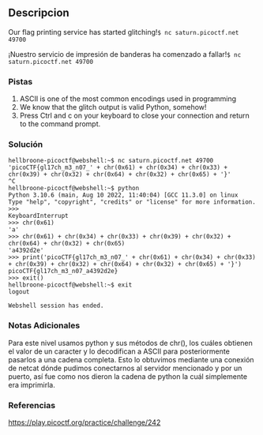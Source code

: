 ## Descripcion
Our flag printing service has started glitching!`$ nc saturn.picoctf.net 49700`

¡Nuestro servicio de impresión de banderas ha comenzado a fallar!`$ nc saturn.picoctf.net 49700`
### Pistas
1. ASCII is one of the most common encodings used in programming
2. We know that the glitch output is valid Python, somehow!
3. Press Ctrl and c on your keyboard to close your connection and return to the command prompt.
### Solución
```
hellbroone-picoctf@webshell:~$ nc saturn.picoctf.net 49700
'picoCTF{gl17ch_m3_n07_' + chr(0x61) + chr(0x34) + chr(0x33) + chr(0x39) + chr(0x32) + chr(0x64) + chr(0x32) + chr(0x65) + '}'
^C
hellbroone-picoctf@webshell:~$ python   
Python 3.10.6 (main, Aug 10 2022, 11:40:04) [GCC 11.3.0] on linux
Type "help", "copyright", "credits" or "license" for more information.
>>> 
KeyboardInterrupt
>>> chr(0x61)
'a'
>>> chr(0x61) + chr(0x34) + chr(0x33) + chr(0x39) + chr(0x32) + chr(0x64) + chr(0x32) + chr(0x65)
'a4392d2e'
>>> print('picoCTF{gl17ch_m3_n07_' + chr(0x61) + chr(0x34) + chr(0x33) + chr(0x39) + chr(0x32) + chr(0x64) + chr(0x32) + chr(0x65) + '}')
picoCTF{gl17ch_m3_n07_a4392d2e}
>>> exit()
hellbroone-picoctf@webshell:~$ exit
logout

Webshell session has ended.
```
### Notas Adicionales
Para este nivel usamos python y sus métodos de chr(), los cuáles obtienen el valor de un caracter y lo decodifican a ASCII para posteriormente pasarlos a una cadena completa. Esto lo obtuvimos mediante una conexión de netcat dónde pudimos conectarnos al servidor mencionado y por un puerto, así fue como nos dieron la cadena de python la cuál simplemente era imprimirla.
### Referencias
https://play.picoctf.org/practice/challenge/242